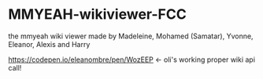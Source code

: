 # MMYEAH-wikiviewer-FCC
the mmyeah wiki viewer made by Madeleine, Mohamed (Samatar), Yvonne, Eleanor, Alexis and Harry

https://codepen.io/eleanombre/pen/WozEEP <- oli's working proper wiki api call! 
